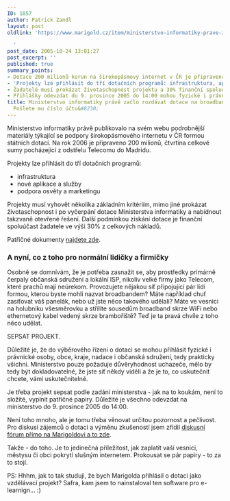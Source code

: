 ```yaml
---
ID: 1857
author: Patrick Zandl
layout: post
oldlink: 'https://www.marigold.cz/item/ministerstvo-informatiky-prave-zaclo-rozdavat-dotace-na-broadband-internet-poslete-mu-cislo-uctu

  '
post_date: 2005-10-24 13:01:27
post_excerpt: ''
published: true
summary_points:
- Dotace 200 milionů korun na širokopásmový internet v ČR je připravena pro rok 2006.
- 'Projekty lze přihlásit do tří dotačních programů: infrastruktura, aplikace, osvěta.'
- Žadatelé musí prokázat životaschopnost projektu a 30% finanční spoluúčast.
- Přihlášky odevzdat do 9. prosince 2005 do 14:00 mohou fyzické i právnické osoby.
title: Ministerstvo informatiky právě začlo rozdávat dotace na broadband internet.
  Pošlete mu číslo účtu&#8230;
---
```


<p>Ministerstvo informatiky právě publikovalo na svém webu podrobnější materiály týkající se podpory širokopásmového internetu v ČR formou státních dotací. Na rok 2006 je připraveno 200 milionů, čtvrtina celkové sumy pocházející z odstřelu Telecomu do Madridu. </p>

<p>Projekty lze přihlásit do tří dotačních programů: </p>

<ul>
<li>infrastruktura</li>
<li>nové aplikace a služby</li>
<li>podpora osvěty a marketingu</li>
</ul>
<p> Projekty musí vyhovět několika základním kritériím, mimo jiné prokázat životaschopnost i po vyčerpání dotace Ministerstva informatiky a nabídnout takzvaně otevřené řešení. Další podmínkou získání dotace je finanční spoluúčast žadatele ve výši 30% z celkových nákladů. </p>

<p>Patřičné dokumenty <a href="http://www.micr.cz/scripts/detail.php?id=2788">najdete zde</a>.</p>

<h3>A nyní, co z toho pro normální lidičky a firmičky</h3>
<p>Osobně se domnívám, že je potřeba zasnažit se, aby prostředky primárně čerpaly občanská sdružení a lokální ISP, nikoliv velké firmy jako Telecom, které prachů mají neúrekom. Provozujete nějakou síť připojující pár lidí formou, kterou byste mohli nazvat broadbandem? Máte například chuť zasíťovat váš panelák, nebo už jste něco takového udělali? Máte ve vesnici na holubníku všesměrovku a střílíte sousedům broadband skrze WiFi nebo ethernetový kabel vedený skrze brambořiště? Teď je ta pravá chvíle z toho něco udělat. </p>

<p>SEPSAT PROJEKT.</p>

<p>Důležité je, že do výběrového řízení o dotaci se mohou přihlásit fyzické i právnické osoby, obce, kraje, nadace i občanská sdružení, tedy prakticky všichni. Ministerstvo pouze požaduje důvěryhodnost uchazeče, mělo by tedy být dokladovatelné, že jste síť někdy viděli a že je to, co uskutečnit chcete, vámi uskutečnitelné. </p>

<p>Je třeba projekt sepsat podle zadání ministerstva - jak na to koukám, není to složité, vyplnit patřičné papíry. Důležité je všechno odevzdat na ministerstvo do 9. prosince 2005 do 14:00. </p>

<p>Není toho mnoho, ale je tomu třeba věnovat určitou pozornost a pečlivost. Pro diskusi zájemců o dotaci a výměnu zkušeností jsem zřídil <a href="http://www.marigold.cz/forum/viewforum.php?id=8">diskusní fórum přímo na Marigoldovi a to zde</a>. </p>

<p>Takže - do toho. Je to jedinečná příležitost, jak zaplatit vaší vesnici, městysu či obci pokrytí slušným internetem. Prokousat se pár papíry - to za to stojí. </p>

<p>PS: Hhhm, jak to tak studuji, že bych Marigolda přihlásil o dotaci jako vzdělávací projekt? Safra, kam jsem to nainstaloval ten software pro e-learnign... :)
</p>